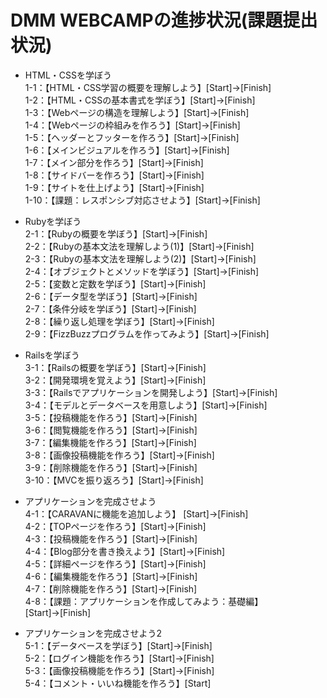DMM WEBCAMPの進捗状況(課題提出状況)
=====

- HTML・CSSを学ぼう  
	1-1：【HTML・CSS学習の概要を理解しよう】[Start]→[Finish]  
	1-2：【HTML・CSSの基本書式を学ぼう】[Start]→[Finish]  
	1-3：【Webページの構造を理解しよう】[Start]→[Finish]  
	1-4：【Webページの枠組みを作ろう】[Start]→[Finish]  
	1-5：【ヘッダーとフッターを作ろう】[Start]→[Finish]  
	1-6：【メインビジュアルを作ろう】[Start]→[Finish]  
	1-7：【メイン部分を作ろう】[Start]→[Finish]  
	1-8：【サイドバーを作ろう】[Start]→[Finish]  
	1-9：【サイトを仕上げよう】[Start]→[Finish]  
	1-10：【課題：レスポンシブ対応させよう】[Start]→[Finish]  

- Rubyを学ぼう  
	2-1：【Rubyの概要を学ぼう】[Start]→[Finish]  
	2-2：【Rubyの基本文法を理解しよう(1)】[Start]→[Finish]  
	2-3：【Rubyの基本文法を理解しよう(2)】[Start]→[Finish]  
	2-4：【オブジェクトとメソッドを学ぼう】[Start]→[Finish]  
	2-5：【変数と定数を学ぼう】[Start]→[Finish]  
	2-6：【データ型を学ぼう】[Start]→[Finish]  
	2-7：【条件分岐を学ぼう】[Start]→[Finish]  
	2-8：【繰り返し処理を学ぼう】[Start]→[Finish]  
	2-9：【FizzBuzzプログラムを作ってみよう】[Start]→[Finish]  

- Railsを学ぼう  
	3-1：【Railsの概要を学ぼう】[Start]→[Finish]  
	3-2：【開発環境を覚えよう】[Start]→[Finish]  
	3-3：【Railsでアプリケーションを開発しよう】[Start]→[Finish]  
	3-4：【モデルとデータベースを用意しよう】[Start]→[Finish]  
	3-5：【投稿機能を作ろう】[Start]→[Finish]  
	3-6：【閲覧機能を作ろう】[Start]→[Finish]  
	3-7：【編集機能を作ろう】[Start]→[Finish]  
	3-8：【画像投稿機能を作ろう】[Start]→[Finish]  
	3-9：【削除機能を作ろう】[Start]→[Finish]  
	3-10：【MVCを振り返ろう】[Start]→[Finish]  

- アプリケーションを完成させよう  
	4-1：【CARAVANに機能を追加しよう】 [Start]→[Finish]  
	4-2：【TOPページを作ろう】[Start]→[Finish]  
	4-3：【投稿機能を作ろう】[Start]→[Finish]  
	4-4：【Blog部分を書き換えよう】[Start]→[Finish]  
	4-5：【詳細ページを作ろう】[Start]→[Finish]  
	4-6：【編集機能を作ろう】[Start]→[Finish]  
	4-7：【削除機能を作ろう】[Start]→[Finish]  
	4-8：【課題：アプリケーションを作成してみよう：基礎編】[Start]→[Finish]  

- アプリケーションを完成させよう2  
	5-1：【データベースを学ぼう】[Start]→[Finish]  
	5-2：【ログイン機能を作ろう】[Start]→[Finish]  
	5-3：【画像投稿機能を作ろう】[Start]→[Finish]  
	5-4：【コメント・いいね機能を作ろう】[Start]  